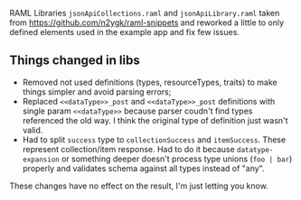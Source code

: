 RAML Libraries `jsonApiCollections.raml` and `jsonApiLibrary.raml` taken from https://github.com/n2ygk/raml-snippets and reworked a little to only defined elements used in the example app and fix few issues.

## Things changed in libs

* Removed not used definitions (types, resourceTypes, traits) to make things simpler and avoid parsing errors;
* Replaced `<<dataType>>_post` and `<<dataType>>_post` definitions with single param `<<dataType>>` because parser coudn't find types referenced the old way. I think the original type of definition just wasn't valid.
* Had to split `success` type to `collectionSuccess` and `itemSuccess`. These represent collection/item response. Had to do it because `datatype-expansion` or something deeper doesn't process type unions (`foo | bar`) properly and validates schema against all types instead of "any".

These changes have no effect on the result, I'm just letting you know.
